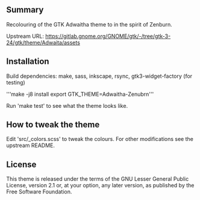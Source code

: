 Summary
-------

Recolouring of the GTK Adwaitha theme to in the spirit of Zenburn.

Upstream URL: https://gitlab.gnome.org/GNOME/gtk/-/tree/gtk-3-24/gtk/theme/Adwaita/assets

Installation
------------
Build dependencies: make, sass, inkscape, rsync, gtk3-widget-factory (for testing)

'''make -j8 install
export GTK_THEME=Adwaitha-Zenubrn'''

Run 'make test' to see what the theme looks like.

How to tweak the theme
----------------------

Edit 'src/_colors.scss' to tweak the colours.
For other modifications see the upstream README.

License
-------
This theme is released under the terms of the GNU Lesser General Public
License, version 2.1 or, at your option, any later version, as published by the
Free Software Foundation.
